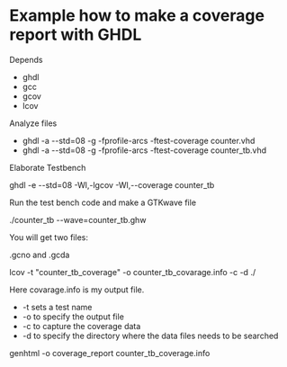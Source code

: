 # Example how to make a coverage report with GHDL

Depends
* ghdl
* gcc
* gcov
* lcov

Analyze files


* ghdl -a --std=08 -g -fprofile-arcs -ftest-coverage counter.vhd
* ghdl -a --std=08 -g -fprofile-arcs -ftest-coverage counter_tb.vhd

Elaborate Testbench


ghdl -e --std=08 -Wl,-lgcov -Wl,--coverage counter_tb

Run the test bench code and make a GTKwave file


./counter_tb --wave=counter_tb.ghw

You will get two files:


.gcno and .gcda

lcov -t "counter_tb_coverage" -o counter_tb_covarage.info -c -d ./



Here covarage.info is my output file.

* -t sets a test name
* -o to specify the output file
* -c to capture the coverage data
* -d to specify the directory where the data files needs to be searched

genhtml -o coverage_report counter_tb_coverage.info
